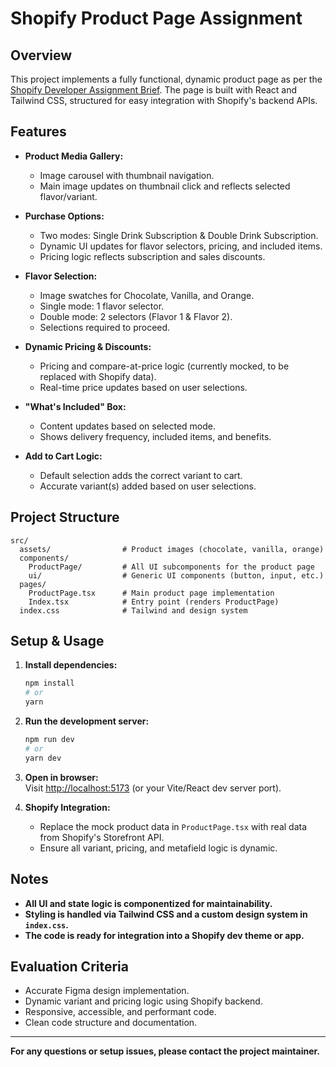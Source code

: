 # Shopify Product Page Assignment

## Overview

This project implements a fully functional, dynamic product page as per the [Shopify Developer Assignment Brief](https://www.figma.com/design/OHdAIFWznVMegt19ul7HDg/Shopify-Assignment-New?node-id=-1-3848-27lpastn170Hvng0-0). The page is built with React and Tailwind CSS, structured for easy integration with Shopify's backend APIs.

## Features

- **Product Media Gallery:**  
  - Image carousel with thumbnail navigation.
  - Main image updates on thumbnail click and reflects selected flavor/variant.

- **Purchase Options:**  
  - Two modes: Single Drink Subscription & Double Drink Subscription.
  - Dynamic UI updates for flavor selectors, pricing, and included items.
  - Pricing logic reflects subscription and sales discounts.

- **Flavor Selection:**  
  - Image swatches for Chocolate, Vanilla, and Orange.
  - Single mode: 1 flavor selector.
  - Double mode: 2 selectors (Flavor 1 & Flavor 2).
  - Selections required to proceed.

- **Dynamic Pricing & Discounts:**  
  - Pricing and compare-at-price logic (currently mocked, to be replaced with Shopify data).
  - Real-time price updates based on user selections.

- **"What's Included" Box:**  
  - Content updates based on selected mode.
  - Shows delivery frequency, included items, and benefits.

- **Add to Cart Logic:**  
  - Default selection adds the correct variant to cart.
  - Accurate variant(s) added based on user selections.

## Project Structure

```
src/
  assets/                # Product images (chocolate, vanilla, orange)
  components/
    ProductPage/         # All UI subcomponents for the product page
    ui/                  # Generic UI components (button, input, etc.)
  pages/
    ProductPage.tsx      # Main product page implementation
    Index.tsx            # Entry point (renders ProductPage)
  index.css              # Tailwind and design system
```

## Setup & Usage

1. **Install dependencies:**
   ```sh
   npm install
   # or
   yarn
   ```

2. **Run the development server:**
   ```sh
   npm run dev
   # or
   yarn dev
   ```

3. **Open in browser:**  
   Visit [http://localhost:5173](http://localhost:3000) (or your Vite/React dev server port).

4. **Shopify Integration:**  
   - Replace the mock product data in `ProductPage.tsx` with real data from Shopify's Storefront API.
   - Ensure all variant, pricing, and metafield logic is dynamic.

## Notes

- **All UI and state logic is componentized for maintainability.**
- **Styling is handled via Tailwind CSS and a custom design system in `index.css`.**
- **The code is ready for integration into a Shopify dev theme or app.**

## Evaluation Criteria

- Accurate Figma design implementation.
- Dynamic variant and pricing logic using Shopify backend.
- Responsive, accessible, and performant code.
- Clean code structure and documentation.

---

**For any questions or setup issues, please contact the project maintainer.**
